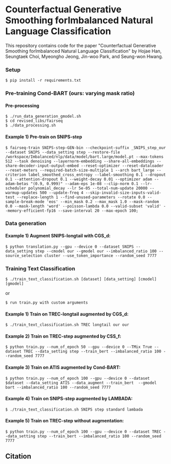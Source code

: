 # Counterfactual Generative Smoothing forImbalanced Natural Language Classification

This repository contains code for the paper "Counterfactual Generative Smoothing forImbalanced Natural Language Classification" by Hojae Han, Seungtaek Choi, Myeongho Jeong, Jin-woo Park, and Seung-won Hwang. 

### Setup
~~~
$ pip install -r requirements.txt
~~~

### Pre-training Cond-BART (ours: varying mask ratio)
#### Pre-processing
~~~
$ ./run_data_generation_gmodel.sh
$ cd revised_libs/fairseq
$ ./data_processing.sh
~~~    
#### Example 1) Pre-train on SNIPS-step
~~~
$ fairseq-train SNIPS-step-GEN-bin --checkpoint-suffix _SNIPS_step_our --dataset SNIPS --data_setting step --restore-file /workspace/Imbalanced/nlp/data/model/bart.large/model.pt --max-tokens 512 --task denoising --layernorm-embedding --share-all-embeddings --share-decoder-input-output-embed --reset-optimizer --reset-dataloader --reset-meters --required-batch-size-multiple 1 --arch bart_large --criterion label_smoothed_cross_entropy --label-smoothing 0.1 --dropout 0.1 --attention-dropout 0.1 --weight-decay 0.01 --optimizer adam --adam-betas "(0.9, 0.999)" --adam-eps 1e-08 --clip-norm 0.1 --lr-scheduler polynomial_decay --lr 5e-05 --total-num-update 20000 --warmup-updates 500 --update-freq 4 --skip-invalid-size-inputs-valid-test --replace-length 1 --find-unused-parameters --rotate 0.0 --sample-break-mode 'eos' --min_mask 0.2 --max_mask 1.0 --mask-random 0.0 --mask-length 'word' --poisson-lambda 0.0 --valid-subset 'valid' --memory-efficient-fp16 --save-interval 20 --max-epoch 100;
~~~ 
    
### Data generation
#### Example 1) Augment SNIPS-longtail with CGS_d:
~~~
$ python translation.py --gpu --device 0 --dataset SNIPS --data_setting step --cmodel our --gmodel our --imbalanced_ratio 100 --source_selection cluster --use_token_importance --random_seed 7777
~~~ 
    
### Training Text Classification
~~~
$ ./train_text_classification.sh [dataset] [data_setting] [cmodel] [gmodel]
~~~
or
~~~
$ run train.py with custom arguments
~~~

#### Example 1) Train on TREC-longtail augmented by CGS_d:
~~~
$ ./train_text_classification.sh TREC longtail our our
~~~
#### Example 2) Train on TREC-step augmented by CSS_f:
~~~
$ python train.py --num_of_epoch 50 --gpu --device 0 --TMix True --dataset TREC --data_setting step --train_bert --imbalanced_ratio 100 --random_seed 7777
~~~
#### Example 3) Train on ATIS augmented by Cond-BART:
~~~
$ python train.py --num_of_epoch 100 --gpu --device 0 --dataset $dataset --data_setting ATIS --data_augment --train_bert  --gmodel bart --imbalanced_ratio 100 --random_seed 7777
~~~
#### Example 4) Train on SNIPS-step augmented by LAMBADA:
~~~
$ ./train_text_classification.sh SNIPS step standard lambada
~~~
#### Example 5) Train on TREC-step without augmentation:
~~~
$ python train.py --num_of_epoch 100 --gpu --device 0 --dataset TREC --data_setting step --train_bert --imbalanced_ratio 100 --random_seed 7777
~~~




## Citation

```bibtex
```

